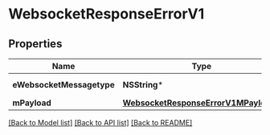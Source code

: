 # WebsocketResponseErrorV1

## Properties
Name | Type | Description | Notes
------------ | ------------- | ------------- | -------------
**eWebsocketMessagetype** | **NSString*** | The Type of message | 
**mPayload** | [**WebsocketResponseErrorV1MPayload***](WebsocketResponseErrorV1MPayload.md) |  | 

[[Back to Model list]](../README.md#documentation-for-models) [[Back to API list]](../README.md#documentation-for-api-endpoints) [[Back to README]](../README.md)



